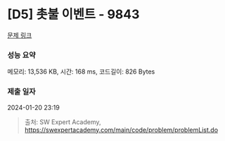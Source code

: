 # [D5] 촛불 이벤트 - 9843 

[문제 링크](https://swexpertacademy.com/main/code/problem/problemDetail.do?contestProbId=AXGBKzuaPOoDFAXR) 

### 성능 요약

메모리: 13,536 KB, 시간: 168 ms, 코드길이: 826 Bytes

### 제출 일자

2024-01-20 23:19



> 출처: SW Expert Academy, https://swexpertacademy.com/main/code/problem/problemList.do